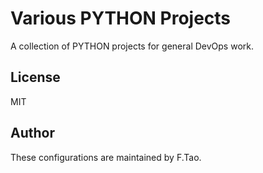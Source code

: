 Various PYTHON Projects
=======================

A collection of PYTHON projects for general DevOps work.

## License

MIT

## Author

These configurations are maintained by F.Tao.
